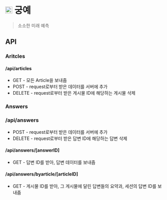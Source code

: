 # <img src="./src/app/favicon.ico" height="22px"> 궁예

> 소소한 미래 예측

## API

### Aritcles

#### /api/articles
- GET - 모든 Article을 보내줌
- POST - request로부터 받은 데이터를 서버에 추가
- DELETE - request로부터 받은 게시물 ID에 해당하는 게시물 삭제

### Answers

### /api/answers
- POST - request로부터 받은 데이터를 서버에 추가
- DELETE - request로부터 받은 답변 ID에 해당하는 답변 삭제

#### /api/answers/[answerID]
- GET - 답변 ID를 받아, 답변 데이터를 보내줌

#### /api/answers/byarticle/[articleID]
- GET - 게시물 ID를 받아, 그 게시물에 달린 답변들의 요약과, 세션의 답변 ID를 보내줌

